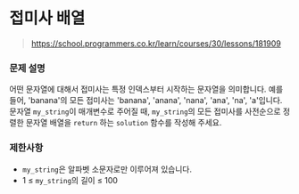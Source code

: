 # 접미사 배열

> https://school.programmers.co.kr/learn/courses/30/lessons/181909

### 문제 설명

어떤 문자열에 대해서 접미사는 특정 인덱스부터 시작하는 문자열을 의미합니다. 예를 들어, 'banana'의 모든 접미사는 'banana', 'anana', 'nana', 'ana', 'na', 'a'입니다.  
문자열 `my_string`이 매개변수로 주어질 때, `my_string`의 모든 접미사를 사전순으로 정렬한 문자열 배열을 `return` 하는 `solution` 함수를 작성해 주세요.

### 제한사항

- `my_string`은 알파벳 소문자로만 이루어져 있습니다.
- 1 ≤ `my_string`의 길이 ≤ 100
